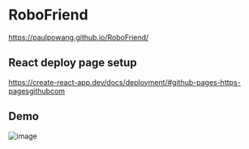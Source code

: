 # RoboFriend
https://paulpowang.github.io/RoboFriend/

## React deploy page setup
https://create-react-app.dev/docs/deployment/#github-pages-https-pagesgithubcom

## Demo
![image](https://user-images.githubusercontent.com/22120359/124421248-e458ab00-dd15-11eb-8dc4-47add5f6c245.png)

